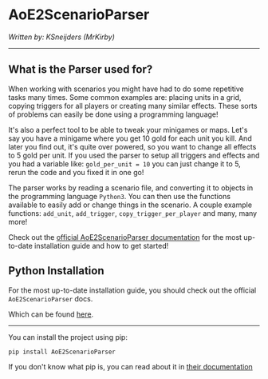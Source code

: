 # AoE2ScenarioParser

*Written by: KSneijders (MrKirby)*

---

## What is the Parser used for?

When working with scenarios you might have had to do some repetitive tasks many times. Some common examples are: placing units in a grid, copying triggers for all players or creating many similar effects. These sorts of problems can easily be done using a programming language!

It's also a perfect tool to be able to tweak your minigames or maps. Let's say you have a minigame where you get 10 gold for each unit you kill. And later you find out, it's quite over powered, so you want to change all effects to 5 gold per unit. If you used the parser to setup all triggers and effects and you had a variable like: `gold_per_unit = 10` you can just change it to 5, rerun the code and you fixed it in one go!

The parser works by reading a scenario file, and converting it to objects in the programming language `Python3`. You can then use the functions available to easily add or change things in the scenario. A couple example functions: `add_unit`, `add_trigger`, `copy_trigger_per_player` and many, many more!

Check out the [official AoE2ScenarioParser documentation] for the most up-to-date installation guide and how to get started!

[official AoE2ScenarioParser documentation]: https://ksneijders.github.io/AoE2ScenarioParser/installation/

## Python Installation

For the most up-to-date installation guide, you should check out the official `AoE2ScenarioParser` docs. 

Which can be found [here].

[here]: https://ksneijders.github.io/AoE2ScenarioParser/installation/

---

You can install the project using pip:

    pip install AoE2ScenarioParser

If you don't know what pip is, you can read about it in [their documentation]

[their documentation]: https://pip.pypa.io/en/stable/